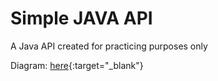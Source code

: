 # Simple JAVA API
A Java API created for practicing purposes only

Diagram: [here](https://taguiamronalyn.xyz/home/assets/images/simple-java-api-diagram.pdf){:target="_blank"}
